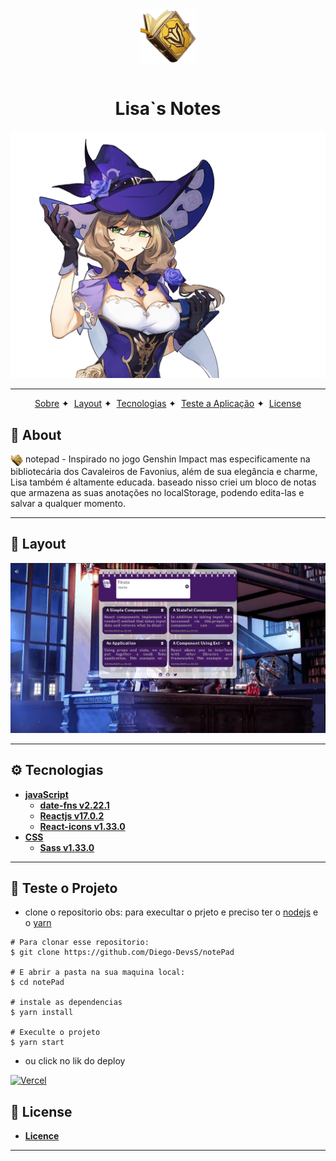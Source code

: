 <div align="center">
<img align="center" width="90" src=".github/bg-book.png">
</div>
<br>

<h1 align="center">Lisa`s Notes</h1>

<img src="./.github/lisa.png" alt="Lisa">

---

<p align="center">
  <a href="#-About">Sobre</a>&nbsp;✦&nbsp;
  <a href="#-Layout">Layout</a>&nbsp;✦&nbsp;
  <a href="#-Tecnologias">Tecnologias</a>&nbsp;✦&nbsp;
  <a href="#-Teste-o-Projeto">Teste a Aplicação</a>&nbsp;✦&nbsp;
  <a href="#-License">License</a>
</p>

## 📃 **About**

<img width="20" align="center" src=".github/bg-book.png"> notepad - Inspirado no jogo Genshin Impact mas especificamente na bibliotecária dos Cavaleiros de Favonius, além de sua elegância e charme, Lisa também é altamente educada. baseado nisso criei um bloco de notas que armazena as suas anotações no localStorage, podendo edita-las e salvar a qualquer momento.

---

## 🧩 **Layout**

<img src=".github/layout.png" width="1000">

---

## ⚙ **Tecnologias**

- [**javaScript**](https://www.w3schools.com/js/)
    - [**date-fns v2.22.1**](https://date-fns.org/)
    - [**Reactjs v17.0.2**](https://reactjs.org/)
    - [**React-icons v1.33.0**](https://react-icons.github.io/react-icons)
- [**CSS**](https://www.w3schools.com/css/)
    - [**Sass v1.33.0**](https://sass-lang.com/)

---

## 📔 **Teste o Projeto**
- clone o repositorio obs: para execultar o prjeto e preciso ter o [nodejs](https://nodejs.org/en/) e o [yarn](https://classic.yarnpkg.com/en/)
```
# Para clonar esse repositorio:
$ git clone https://github.com/Diego-DevsS/notePad

# E abrir a pasta na sua maquina local:
$ cd notePad

# instale as dependencias
$ yarn install

# Execulte o projeto
$ yarn start

```

- ou click no lik do deploy

[![Vercel](https://img.shields.io/static/v1?label=&message=VERCEL&color=black&style=for-the-badge&logo=VERCEL)](https://note-pad-ctr5yurbw-diego-devss.vercel.app/)



## 📝 **License**

- [**Licence**](https://github.com/Diego-DevsS/notePad/blob/main/LICENSE)

---

